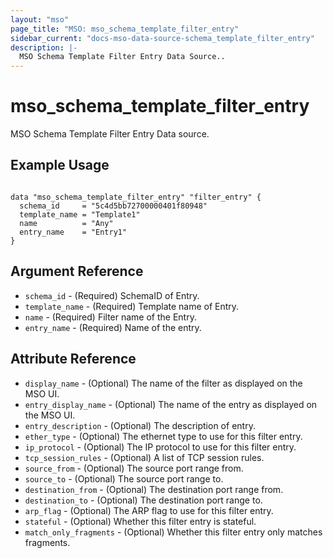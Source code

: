 ```yaml
---
layout: "mso"
page_title: "MSO: mso_schema_template_filter_entry"
sidebar_current: "docs-mso-data-source-schema_template_filter_entry"
description: |-
  MSO Schema Template Filter Entry Data Source..
---
```


# mso_schema_template_filter_entry #

MSO Schema Template Filter Entry Data source.

## Example Usage ##

```hcl

data "mso_schema_template_filter_entry" "filter_entry" {
  schema_id     = "5c4d5bb72700000401f80948"
  template_name = "Template1"
  name          = "Any"
  entry_name    = "Entry1"
}

```

## Argument Reference ##

* `schema_id` - (Required) SchemaID of Entry.
* `template_name` - (Required) Template name of Entry.
* `name` - (Required) Filter name of the Entry.
* `entry_name` - (Required) Name of the entry.



## Attribute Reference ##
* `display_name` - (Optional) The name of the filter as displayed on the MSO UI.
* `entry_display_name` - (Optional) The name of the entry as displayed on the MSO UI.
* `entry_description` - (Optional) The description of entry.
* `ether_type` - (Optional) The ethernet type to use for this filter entry.
* `ip_protocol` - (Optional) The IP protocol to use for this filter entry.
* `tcp_session_rules` - (Optional) A list of TCP session rules.
* `source_from` - (Optional) The source port range from.
* `source_to` - (Optional) The source port range to.
* `destination_from` - (Optional) The destination port range from.
* `destination_to` - (Optional) The destination port range to.
* `arp_flag` - (Optional) The ARP flag to use for this filter entry.
* `stateful` - (Optional) Whether this filter entry is stateful.
* `match_only_fragments` - (Optional) Whether this filter entry only matches fragments.

